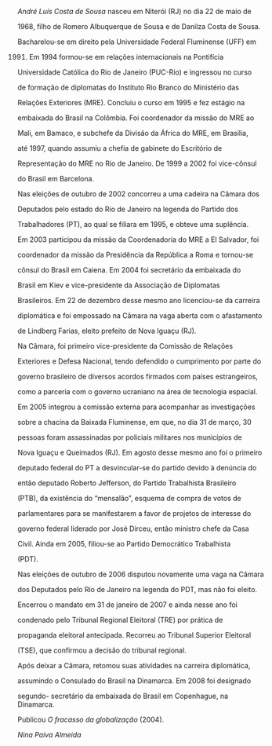 

*André Luís Costa de Sousa* nasceu em Niterói (RJ) no dia 22 de maio de

1968, filho de Romero Albuquerque de Sousa e de Danilza Costa de Sousa.



Bacharelou-se em direito pela Universidade Federal Fluminense (UFF) em

1991. Em 1994 formou-se em relações internacionais na Pontifícia

Universidade Católica do Rio de Janeiro (PUC-Rio) e ingressou no curso

de formação de diplomatas do Instituto Rio Branco do Ministério das

Relações Exteriores (MRE). Concluiu o curso em 1995 e fez estágio na

embaixada do Brasil na Colômbia. Foi coordenador da missão do MRE ao

Mali, em Bamaco, e subchefe da Divisão da África do MRE, em Brasília,

até 1997, quando assumiu a chefia de gabinete do Escritório de

Representação do MRE no Rio de Janeiro. De 1999 a 2002 foi vice-cônsul

do Brasil em Barcelona.



Nas eleições de outubro de 2002 concorreu a uma cadeira na Câmara dos

Deputados pelo estado do Rio de Janeiro na legenda do Partido dos

Trabalhadores (PT), ao qual se filiara em 1995, e obteve uma suplência.

Em 2003 participou da missão da Coordenadoria do MRE a El Salvador, foi

coordenador da missão da Presidência da República a Roma e tornou-se

cônsul do Brasil em Caiena. Em 2004 foi secretário da embaixada do

Brasil em Kiev e vice-presidente da Associação de Diplomatas

Brasileiros. Em 22 de dezembro desse mesmo ano licenciou-se da carreira

diplomática e foi empossado na Câmara na vaga aberta com o afastamento

de Lindberg Farias, eleito prefeito de Nova Iguaçu (RJ).



Na Câmara, foi primeiro vice-presidente da Comissão de Relações

Exteriores e Defesa Nacional, tendo defendido o cumprimento por parte do

governo brasileiro de diversos acordos firmados com países estrangeiros,

como a parceria com o governo ucraniano na área de tecnologia espacial.

Em 2005 integrou a comissão externa para acompanhar as investigações

sobre a chacina da Baixada Fluminense, em que, no dia 31 de março, 30

pessoas foram assassinadas por policiais militares nos municípios de

Nova Iguaçu e Queimados (RJ). Em agosto desse mesmo ano foi o primeiro

deputado federal do PT a desvincular-se do partido devido à denúncia do

então deputado Roberto Jefferson, do Partido Trabalhista Brasileiro

(PTB), da existência do “mensalão”, esquema de compra de votos de

parlamentares para se manifestarem a favor de projetos de interesse do

governo federal liderado por José Dirceu, então ministro chefe da Casa

Civil. Ainda em 2005, filiou-se ao Partido Democrático Trabalhista

(PDT).



Nas eleições de outubro de 2006 disputou novamente uma vaga na Câmara

dos Deputados pelo Rio de Janeiro na legenda do PDT, mas não foi eleito.

Encerrou o mandato em 31 de janeiro de 2007 e ainda nesse ano foi

condenado pelo Tribunal Regional Eleitoral (TRE) por prática de

propaganda eleitoral antecipada. Recorreu ao Tribunal Superior Eleitoral

(TSE), que confirmou a decisão do tribunal regional.



Após deixar a Câmara, retomou suas atividades na carreira diplomática,

assumindo o Consulado do Brasil na Dinamarca. Em 2008 foi designado

segundo- secretário da embaixada do Brasil em Copenhague, na Dinamarca.



Publicou *O fracasso da globalização* (2004).



*Nina Paiva Almeida*



